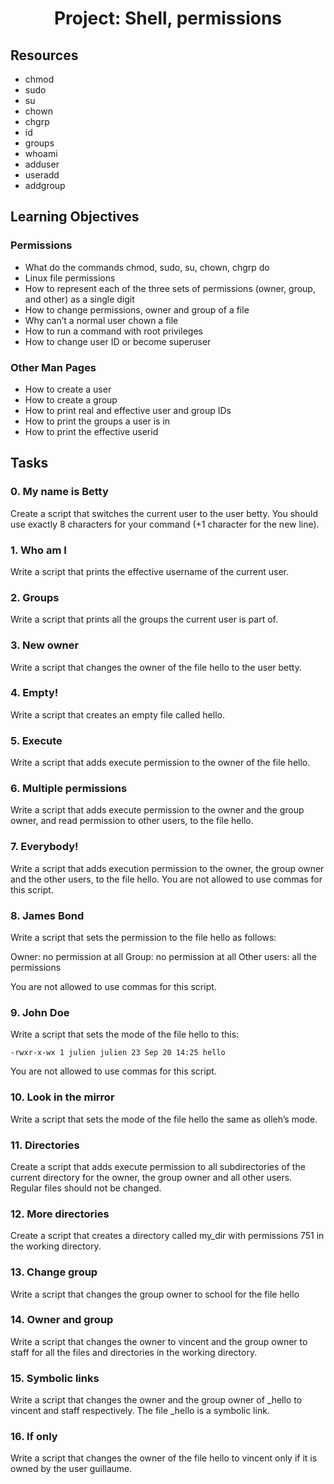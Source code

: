 <h1 align="center">Project: Shell, permissions</h1>

## Resources
<ul>
  <li>chmod</li>
  <li>sudo</li>
  <li>su</li>
  <li>chown</li>
  <li>chgrp</li>
  <li>id</li>
  <li>groups</li>
  <li>whoami</li>
  <li>adduser</li>
  <li>useradd</li>
  <li>addgroup</li>
</ul>

## Learning Objectives

### Permissions
<ul>
  <li>What do the commands chmod, sudo, su, chown, chgrp do</li>
  <li>Linux file permissions</li>
  <li>How to represent each of the three sets of permissions (owner, group, and other) as a single digit</li>
  <li>How to change permissions, owner and group of a file</li>
  <li>Why can’t a normal user chown a file</li>
  <li>How to run a command with root privileges</li>
  <li>How to change user ID or become superuser</li>
</ul>

### Other Man Pages
<ul>
  <li>How to create a user</li>
  <li>How to create a group</li>
  <li>How to print real and effective user and group IDs</li>
  <li>How to print the groups a user is in</li>
  <li>How to print the effective userid</li>
</ul>

## Tasks

### 0. My name is Betty
<p>Create a script that switches the current user to the user betty. You should use exactly 8 characters for your command (+1 character for the new line).</p>

### 1. Who am I
Write a script that prints the effective username of the current user.

### 2. Groups
Write a script that prints all the groups the current user is part of.

### 3. New owner
Write a script that changes the owner of the file hello to the user betty.

### 4. Empty!
Write a script that creates an empty file called hello.

### 5. Execute
Write a script that adds execute permission to the owner of the file hello.

### 6. Multiple permissions
Write a script that adds execute permission to the owner and the group owner, and read permission to other users, to the file hello.

### 7. Everybody!
Write a script that adds execution permission to the owner, the group owner and the other users, to the file hello. You are not allowed to use commas for this script.

### 8. James Bond
Write a script that sets the permission to the file hello as follows:

Owner: no permission at all
Group: no permission at all
Other users: all the permissions

You are not allowed to use commas for this script.

### 9. John Doe
Write a script that sets the mode of the file hello to this:
```
-rwxr-x-wx 1 julien julien 23 Sep 20 14:25 hello
```
You are not allowed to use commas for this script.

### 10. Look in the mirror
Write a script that sets the mode of the file hello the same as olleh’s mode.

### 11. Directories
Create a script that adds execute permission to all subdirectories of the current directory for the owner, the group owner and all other users. Regular files should not be changed.

### 12. More directories
Create a script that creates a directory called my_dir with permissions 751 in the working directory.

### 13. Change group
Write a script that changes the group owner to school for the file hello

### 14. Owner and group
Write a script that changes the owner to vincent and the group owner to staff for all the files and directories in the working directory.

### 15. Symbolic links
Write a script that changes the owner and the group owner of _hello to vincent and staff respectively. The file _hello is a symbolic link.

### 16. If only
Write a script that changes the owner of the file hello to vincent only if it is owned by the user guillaume.
